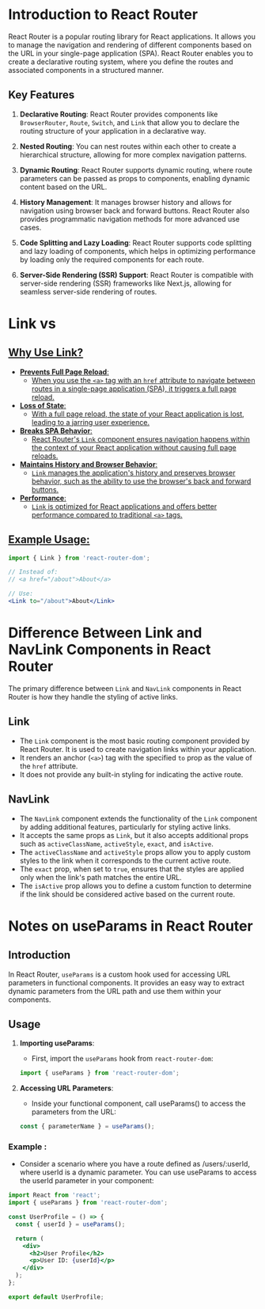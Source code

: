 # Introduction to React Router

React Router is a popular routing library for React applications. It allows you to manage the navigation and rendering of different components based on the URL in your single-page application (SPA). React Router enables you to create a declarative routing system, where you define the routes and associated components in a structured manner.

## Key Features

1. **Declarative Routing**: React Router provides components like `BrowserRouter`, `Route`, `Switch`, and `Link` that allow you to declare the routing structure of your application in a declarative way.

2. **Nested Routing**: You can nest routes within each other to create a hierarchical structure, allowing for more complex navigation patterns.

3. **Dynamic Routing**: React Router supports dynamic routing, where route parameters can be passed as props to components, enabling dynamic content based on the URL.

4. **History Management**: It manages browser history and allows for navigation using browser back and forward buttons. React Router also provides programmatic navigation methods for more advanced use cases.

5. **Code Splitting and Lazy Loading**: React Router supports code splitting and lazy loading of components, which helps in optimizing performance by loading only the required components for each route.

6. **Server-Side Rendering (SSR) Support**: React Router is compatible with server-side rendering (SSR) frameworks like Next.js, allowing for seamless server-side rendering of routes.



# Link vs <a href="">

## Why Use Link?

- **Prevents Full Page Reload**: 
  - When you use the `<a>` tag with an `href` attribute to navigate between routes in a single-page application (SPA), it triggers a full page reload.
- **Loss of State**:
  - With a full page reload, the state of your React application is lost, leading to a jarring user experience.
- **Breaks SPA Behavior**:
  - React Router's `Link` component ensures navigation happens within the context of your React application without causing full page reloads.
- **Maintains History and Browser Behavior**:
  - `Link` manages the application's history and preserves browser behavior, such as the ability to use the browser's back and forward buttons.
- **Performance**:
  - `Link` is optimized for React applications and offers better performance compared to traditional `<a>` tags.

## Example Usage:

```jsx
import { Link } from 'react-router-dom';

// Instead of:
// <a href="/about">About</a>

// Use:
<Link to="/about">About</Link>
```

# Difference Between Link and NavLink Components in React Router

The primary difference between `Link` and `NavLink` components in React Router is how they handle the styling of active links.

## Link

- The `Link` component is the most basic routing component provided by React Router. It is used to create navigation links within your application.
- It renders an anchor (`<a>`) tag with the specified `to` prop as the value of the `href` attribute.
- It does not provide any built-in styling for indicating the active route.

## NavLink

- The `NavLink` component extends the functionality of the `Link` component by adding additional features, particularly for styling active links.
- It accepts the same props as `Link`, but it also accepts additional props such as `activeClassName`, `activeStyle`, `exact`, and `isActive`.
- The `activeClassName` and `activeStyle` props allow you to apply custom styles to the link when it corresponds to the current active route.
- The `exact` prop, when set to `true`, ensures that the styles are applied only when the link's path matches the entire URL.
- The `isActive` prop allows you to define a custom function to determine if the link should be considered active based on the current route.

# Notes on useParams in React Router

## Introduction
In React Router, `useParams` is a custom hook used for accessing URL parameters in functional components. It provides an easy way to extract dynamic parameters from the URL path and use them within your components.

## Usage
1. **Importing useParams**:
   - First, import the `useParams` hook from `react-router-dom`:

   ```jsx
   import { useParams } from 'react-router-dom';
   ```

2. **Accessing URL Parameters**:
   - Inside your functional component, call useParams() to access the parameters from the URL:
   ```jsx
   const { parameterName } = useParams();
   ```

### Example : 
- Consider a scenario where you have a route defined as /users/:userId, where userId is a dynamic parameter. You can use useParams to access the userId parameter in your component:

```jsx
import React from 'react';
import { useParams } from 'react-router-dom';

const UserProfile = () => {
  const { userId } = useParams();

  return (
    <div>
      <h2>User Profile</h2>
      <p>User ID: {userId}</p>
    </div>
  );
};

export default UserProfile;

```
